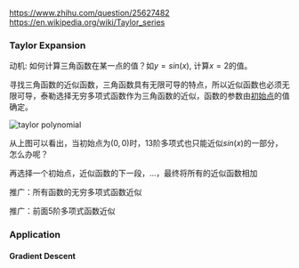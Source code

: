 https://www.zhihu.com/question/25627482
https://en.wikipedia.org/wiki/Taylor_series



### Taylor Expansion

动机: 如何计算三角函数在某一点的值？如$y=sin(x)$, 计算$x=2$的值。

寻找三角函数的近似函数，三角函数具有无限可导的特点，所以近似函数也必须无限可导，泰勒选择无穷多项式函数作为三角函数的近似，函数的参数由<u>初始点</u>的值确定。

![taylor polynomial](https://github.com/bifeng/daily_book_notes/raw/master/resource/taylor_polynomial.png)

从上图可以看出，当初始点为$(0,0)$时，13阶多项式也只能近似$sin(x)$的一部分，怎么办呢？

再选择一个初始点，近似函数的下一段，...，最终将所有的近似函数相加



推广：所有函数的无穷多项式函数近似



推广：前面5阶多项式函数近似





### Application

#### Gradient Descent





#### 
